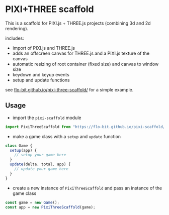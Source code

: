 # PIXI+THREE scaffold

This is a scaffold for PIXI.js + THREE.js projects (combining 3d and 2d rendering).

includes:

- import of PIXI.js and THREE.js
- adds an offscreen canvas for THREE.js and a PIXI.js texture of the canvas
- automatic resizing of root container (fixed size) and canvas to window size
- keydown and keyup events
- setup and update functions

see [flo-bit.github.io/pixi-three-scaffold/](https://flo-bit.github.io/pixi-three-scaffold/) for a simple example.

## Usage

- import the `pixi-scaffold` module

```js
import PixiThreeScaffold from "https://flo-bit.github.io/pixi-scaffold/pixi-three-scaffold.js";
```

- make a game class with a `setup` and `update` function

```js
class Game {
  setup(app) {
    // setup your game here
  }
  update(delta, total, app) {
    // update your game here
  }
}
```

- create a new instance of `PixiThreeScaffold` and pass an instance of the game class

```js
const game = new Game();
const app = new PixiThreeScaffold(game);
```
